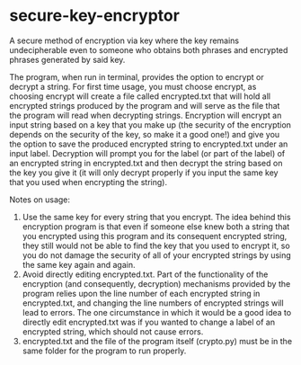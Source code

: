 # secure-key-encryptor
A secure method of encryption via key where the key remains undecipherable even to someone who obtains both phrases and encrypted phrases generated by said key.

The program, when run in terminal, provides the option to encrypt or decrypt a string. For first time usage, you must choose encrypt, as choosing encrypt will create a file called encrypted.txt that will hold all encrypted strings produced by the program and will serve as the file that the program will read when decrypting strings. Encryption will encrypt an input string based on a key that you make up (the security of the encryption depends on the security of the key, so make it a good one!) and give you the option to save the produced encrypted string to encrypted.txt under an input label. Decryption will prompt you for the label (or part of the label) of an encrypted string in encrypted.txt and then decrypt the string based on the key you give it (it will only decrypt properly if you input the same key that you used when encrypting the string).

Notes on usage:
1. Use the same key for every string that you encrypt. The idea behind this encryption program is that even if someone else knew both a string that you encrypted using this program and its consequent encrypted string, they still would not be able to find the key that you used to encrypt it, so you do not damage the security of all of your encrypted strings by using the same key again and again. 
2. Avoid directly editing encrypted.txt. Part of the functionality of the encryption (and consequently, decryption) mechanisms provided by the program relies upon the line number of each encrypted string in encrypted.txt, and changing the line numbers of encrypted strings will lead to errors. The one circumstance in which it would be a good idea to directly edit encrypted.txt was if you wanted to change a label of an encrypted string, which should not cause errors.
3. encrypted.txt and the file of the program itself (crypto.py) must be in the same folder for the program to run properly.
